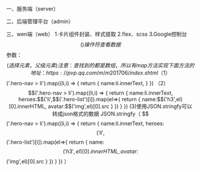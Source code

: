一、服务端（server）


二、后端管理平台（admin）


三、wen端（web）
1.卡片组件封装、样式提取
2.flex、scss
3.Google控制台$$()操作符查看数据
$$参数：$$(选择元素，父级元素)  注意：查找到的都是数组，所以有map方法
实现下面方法的地址：https://pvp.qq.com/m/m201706/index.shtml  
（1）$$('.hero-nav > li').map((li,i) => {
    return {
        name:li.innerText,
    }
})
（2）$$('.hero-nav > li').map((li,i) => {
    return {
        name:li.innerText,
        heroes:$$('li',$$('.hero-list')[i]).map(el=>{
            return {
                name:$$('h3',el)[0].innerHTML,
                avatar:$$('img',el)[0].src
            }
        })
    }
})
(3)使用JSON.stringfy可以转成json格式的数据
JSON.stringfy（
    $$('.hero-nav > li').map((li,i) => {
        return {
            name:li.innerText,
            heroes:$$('li',$$('.hero-list')[i]).map(el=>{
                return {
                    name:$$('h3',el)[0].innerHTML,
                    avatar:$$('img',el)[0].src
                }
            })
        }
    })
）